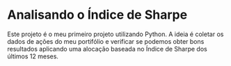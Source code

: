 # Analisando o Índice de Sharpe

Este projeto é o meu primeiro projeto utilizando Python.
A ideia é coletar os dados de ações do meu portifólio e verificar se podemos obter bons resultados aplicando uma alocação baseada no Índice de Sharpe dos últimos 12 meses.
